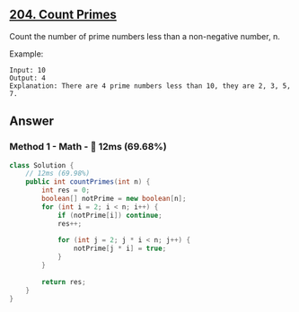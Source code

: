 ## [204. Count Primes](https://leetcode.com/problems/count-primes/)

Count the number of prime numbers less than a non-negative number, n.

Example:
```
Input: 10
Output: 4
Explanation: There are 4 prime numbers less than 10, they are 2, 3, 5, 7.
```
## Answer
### Method 1 - Math - :rabbit: 12ms (69.68%)
```java
class Solution {
    // 12ms (69.98%)
    public int countPrimes(int n) {
        int res = 0;
        boolean[] notPrime = new boolean[n];
        for (int i = 2; i < n; i++) {
            if (notPrime[i]) continue;
            res++;
            
            for (int j = 2; j * i < n; j++) {
                notPrime[j * i] = true;
            }
        }
        
        return res;
    }
}
```
